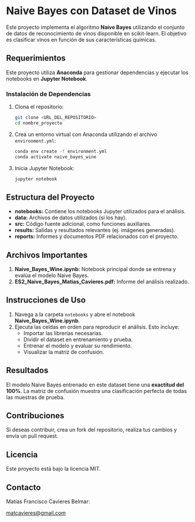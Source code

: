 
# Naive Bayes con Dataset de Vinos

Este proyecto implementa el algoritmo **Naive Bayes** utilizando el conjunto de datos de reconocimiento de vinos disponible en scikit-learn. El objetivo es clasificar vinos en función de sus características químicas.

## Requerimientos
Este proyecto utiliza **Anaconda** para gestionar dependencias y ejecutar los notebooks en **Jupyter Notebook**.

### Instalación de Dependencias
1. Clona el repositorio:
   ```bash
   git clone <URL_DEL_REPOSITORIO>
   cd nombre_proyecto
   ```

2. Crea un entorno virtual con Anaconda utilizando el archivo `environment.yml`:
   ```bash
   conda env create -f environment.yml
   conda activate naive_bayes_wine
   ```

3. Inicia Jupyter Notebook:
   ```bash
   jupyter notebook
   ```

## Estructura del Proyecto
- **notebooks:** Contiene los notebooks Jupyter utilizados para el análisis.
- **data:** Archivos de datos utilizados (si los hay).
- **src:** Código fuente adicional, como funciones auxiliares.
- **results:** Salidas y resultados relevantes (ej. imágenes generadas).
- **reports:** Informes y documentos PDF relacionados con el proyecto.

## Archivos Importantes
1. **Naive_Bayes_Wine.ipynb:** Notebook principal donde se entrena y evalúa el modelo Naive Bayes.
2. **ES2_Naive_Bayes_Matias_Cavieres.pdf:** Informe del análisis realizado.

## Instrucciones de Uso
1. Navega a la carpeta `notebooks` y abre el notebook **Naive_Bayes_Wine.ipynb**.
2. Ejecuta las celdas en orden para reproducir el análisis. Esto incluye:
   - Importar las librerías necesarias.
   - Dividir el dataset en entrenamiento y prueba.
   - Entrenar el modelo y evaluar su rendimiento.
   - Visualizar la matriz de confusión.

## Resultados
El modelo Naive Bayes entrenado en este dataset tiene una **exactitud del 100%**. La matriz de confusión muestra una clasificación perfecta de todas las muestras de prueba.

## Contribuciones
Si deseas contribuir, crea un fork del repositorio, realiza tus cambios y envía un pull request.

## Licencia
Este proyecto está bajo la licencia MIT.

## Contacto
Matías Francisco Cavieres Belmar:

matcavieres@gmail.com
